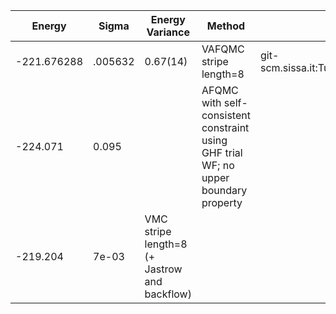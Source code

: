 |       Energy          |  Sigma          | Energy Variance  |  Method                                                          | Data repository                |
| ----------------------| ----------------| -----------------|------------------------------------------------------------------|------------------------------- |
|   -221.676288   |   .005632   |    0.67(14)   | VAFQMC stripe length=8 | git-scm.sissa.it:TurboLattice/HST_AAD/example/16x16/U8/stripel8doping1su8/b1.73n/pbc |
|   -224.071      |   0.095     |               |AFQMC with self-consistent constraint using GHF trial WF; no upper boundary property||
|  -219.204   |   7e-03     |VMC stripe length=8 (+ Jastrow and backflow) ||
